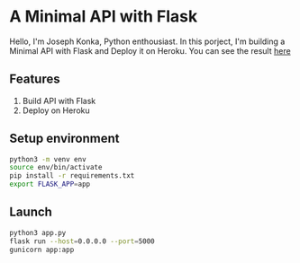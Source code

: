 # A Minimal API with Flask
Hello, I'm Joseph Konka, Python enthousiast. In this porject, I'm building a Minimal API with Flask and Deploy it on Heroku. You can see the result [here](https://minimal-flask-api-jk.herokuapp.com)

## Features
1. Build API with Flask
2. Deploy on Heroku

## Setup environment
```sh
python3 -m venv env
source env/bin/activate
pip install -r requirements.txt
export FLASK_APP=app
```

## Launch
```sh
python3 app.py
flask run --host=0.0.0.0 --port=5000
gunicorn app:app
```
